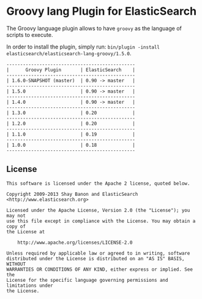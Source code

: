 Groovy lang Plugin for ElasticSearch
==================================

The Groovy language plugin allows to have `groovy` as the language of scripts to execute.

In order to install the plugin, simply run: `bin/plugin -install elasticsearch/elasticsearch-lang-groovy/1.5.0`.

    -----------------------------------------------
    |      Groovy Plugin       | ElasticSearch    |
    -----------------------------------------------
    | 1.6.0-SNAPSHOT (master)  | 0.90 -> master   |
    -----------------------------------------------
    | 1.5.0                    | 0.90 -> master   |
    -----------------------------------------------
    | 1.4.0                    | 0.90 -> master   |
    -----------------------------------------------
    | 1.3.0                    | 0.20             |
    -----------------------------------------------
    | 1.2.0                    | 0.20             |
    -----------------------------------------------
    | 1.1.0                    | 0.19             |
    -----------------------------------------------
    | 1.0.0                    | 0.18             |
    -----------------------------------------------

License
-------

    This software is licensed under the Apache 2 license, quoted below.

    Copyright 2009-2013 Shay Banon and ElasticSearch <http://www.elasticsearch.org>

    Licensed under the Apache License, Version 2.0 (the "License"); you may not
    use this file except in compliance with the License. You may obtain a copy of
    the License at

        http://www.apache.org/licenses/LICENSE-2.0

    Unless required by applicable law or agreed to in writing, software
    distributed under the License is distributed on an "AS IS" BASIS, WITHOUT
    WARRANTIES OR CONDITIONS OF ANY KIND, either express or implied. See the
    License for the specific language governing permissions and limitations under
    the License.
